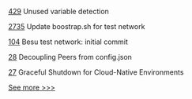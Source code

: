 
[429](https://github.com/hyperledger-labs/solang/pull/429) Unused variable detection

[2735](https://github.com/hyperledger/fabric/pull/2735) Update boostrap.sh for test network

[104](https://github.com/hyperledger-labs/weaver-dlt-interoperability/pull/104) Besu test network: initial commit

[28](https://github.com/hyperledger-labs/firefly-dataexchange-https/pull/28) Decoupling Peers from config.json

[27](https://github.com/hyperledger-labs/firefly-dataexchange-https/pull/27) Graceful Shutdown for Cloud-Native Environments


[See more >>>](https://start-here.hyperledger.org/pull-requests)
